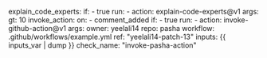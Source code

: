   explain_code_experts:
    if:
      - true
    run:
      - action: explain-code-experts@v1 
        args:
          gt: 10 
  invoke_action:
    on:
      - comment_added
    if: 
      - true
    run:
      - action: invoke-github-action@v1
        args:
          owner: yeelali14
          repo: pasha
          workflow: .github/workflows/example.yml
          ref: "yeelali14-patch-13"
          inputs: {{ inputs_var | dump }}
          check_name: "invoke-pasha-action"